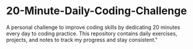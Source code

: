 # 20-Minute-Daily-Coding-Challenge
A personal challenge to improve coding skills by dedicating 20 minutes every day to coding practice. This repository contains daily exercises, projects, and notes to track my progress and stay consistent."
